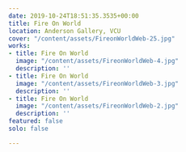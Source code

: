 ```yaml
---
date: 2019-10-24T18:51:35.3535+00:00
title: Fire On World
location: Anderson Gallery, VCU
cover: "/content/assets/FireonWorldWeb-25.jpg"
works:
- title: Fire On World
  image: "/content/assets/FireonWorldWeb-4.jpg"
  description: ''
- title: Fire On World
  image: "/content/assets/FireonWorldWeb-3.jpg"
  description: ''
- title: Fire On World
  image: "/content/assets/FireonWorldWeb-2.jpg"
  description: ''
featured: false
solo: false

---
```

